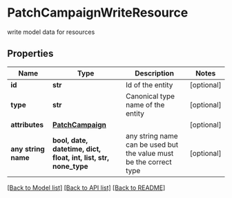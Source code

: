 # PatchCampaignWriteResource

write model data for resources

## Properties
Name | Type | Description | Notes
------------ | ------------- | ------------- | -------------
**id** | **str** | Id of the entity | [optional] 
**type** | **str** | Canonical type name of the entity | [optional] 
**attributes** | [**PatchCampaign**](PatchCampaign.md) |  | [optional] 
**any string name** | **bool, date, datetime, dict, float, int, list, str, none_type** | any string name can be used but the value must be the correct type | [optional]

[[Back to Model list]](../README.md#documentation-for-models) [[Back to API list]](../README.md#documentation-for-api-endpoints) [[Back to README]](../README.md)


